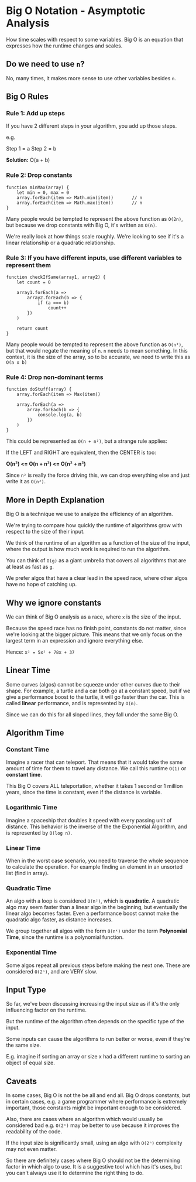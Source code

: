 # Big O Notation - Asymptotic Analysis

How time scales with respect to some variables. Big O is an equation that expresses how the runtime changes and scales.

## Do we need to use `n`?

No, many times, it makes more sense to use other variables besides `n`.

## Big O Rules

### Rule 1: Add up steps

If you have 2 different steps in your algorithm, you add up those steps.

e.g. 

Step 1 = a
Step 2 = b

**Solution:** O(a + b) 

### Rule 2: Drop constants

    function minMax(array) {
        let min = 0, max = 0
        array.forEach(item => Math.min(item))       // n
        array.forEach(item => Math.max(item))       // n
    }

Many people would be tempted to represent the above function as `O(2n)`, but because we drop constants with Big O, it's written as `O(n)`.

We're really look at how things scale roughly. We're looking to see if it's a linear relationship or a quadratic relationship.

### Rule 3: If you have different inputs, use different variables to represent them

    function checkIfSame(array1, array2) {
        let count = 0
    
        array1.forEach(a => 
            array2.forEach(b => {
                if (a === b) 
                    count++
            })
        )
    
        return count
    }

Many people would be tempted to represent the above function as `O(n²)`, but that would negate the meaning of `n`. `n` needs to mean something. In this context, it is the size of the array, so to be accurate, we need to write this as `O(a x b)`

### Rule 4: Drop non-dominant terms

    function doStuff(array) {
        array.forEach(item => Max(item))

        array.forEach(a => 
            array.forEach(b => {
                console.log(a, b)
            })
        )
    }

This could be represented as `O(n + n²)`, but a strange rule applies:

If the LEFT and RIGHT are equivalent, then the CENTER is too:

**O(n²) <= O(n + n²) <= O(n² + n²)**

Since `n²` is really the force driving this, we can drop everything else and just write it as `O(n²)`.

## More in Depth Explanation

Big O is a technique we use to analyze the efficiency of an algorithm. 

We're trying to compare how quickly the runtime of algorithms grow with respect to the size of their input.

We think of the runtime of an algorithm as a function of the size of the input, where the output is how much work is required to run the algorithm.

You can think of `O(g)` as a giant umbrella that covers all algorithms that are at least as fast as `g`.

We prefer algos that have a clear lead in the speed race, where other algos have no hope of catching up.

## Why we ignore constants

We can think of Big O analysis as a race, where `x` is the size of the input. 

Because the speed race has no finish point, constants do not matter, since we're looking at the bigger picture. This means that we only focus on the largest term in an expression and ignore everything else.

Hence: `x² = 5x² + 78x + 37`

## Linear Time

Some curves (algos) cannot be squeeze under other curves due to their shape. For example, a turtle and a car both go at a constant speed, but if we give a performance boost to the turtle, it will go faster than the car. This is called **linear** performance, and is represented by `O(n)`.

Since we can do this for all sloped lines, they fall under the same Big O.

## Algorithm Time

### Constant Time

Imagine a racer that can teleport. That means that it would take the same amount of time for them to travel any distance. We call this runtime `O(1)` or **constant time**.

This Big O covers ALL teleportation, whether it takes 1 second or 1 million years, since the time is constant, even if the distance is variable.


### Logarithmic Time 

Imagine a spaceship that doubles it speed with every passing unit of distance. This behavior is the inverse of the the Exponential Algorithm, and is represented by `O(log n)`.

### Linear Time 

When in the worst case scenario, you need to traverse the whole sequence to calculate the operation. For example finding an element in an unsorted list (find in array). 

### Quadratic Time

An algo with a loop is considered `O(n²)`, which is **quadratic**. A quadratic algo may seem faster than a linear algo in the beginning, but eventually the linear algo becomes faster. Even a performance boost cannot make the quadratic algo faster, as distance increases.

We group together all algos with the form `O(nᵏ)` under the term **Polynomial Time**, since the runtime is a polynomial function. 

### Exponential Time

Some algos repeat all previous steps before making the next one. These are considered `O(2ⁿ)`, and are VERY slow.


## Input Type

So far, we've been discussing increasing the input size as if it's the only influencing factor on the runtime. 

But the runtime of the algorithm often depends on the specific type of the input. 

Some inputs can cause the algorithms to run better or worse, even if they're the same size.

E.g. imagine if sorting an array or size x had a different runtime to sorting an object of equal size.

## Caveats

In some cases, Big O is not the be all and end all. Big O drops constants, but in certain cases, e.g. a game programmer where performance is extremely important, those constants might be important enough to be considered.

Also, there are cases where an algorithm which would usually be considered bad e.g. `O(2ⁿ)` may be better to use because it improves the readability of the code. 

If the input size is significantly small, using an algo with `O(2ⁿ)` complexity may not even matter.

So there are definitely cases where Big O should not be the determining factor in which algo to use. It is a suggestive tool which has it's uses, but you can't always use it to determine the right thing to do.

